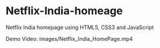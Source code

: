 # Netflix-India-homeage
Netflix India homepage using HTML5, CSS3 and JavaScript

Demo Video: images/Netflix_India_HomePage.mp4
